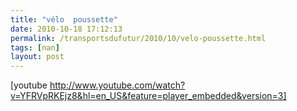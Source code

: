 ```yaml
---
title: "vélo  poussette"
date: 2010-10-18 17:12:13
permalink: /transportsdufutur/2010/10/velo-poussette.html
tags: [nan]
layout: post
---
```


[youtube http://www.youtube.com/watch?v=YFRVpRKEjz8&hl=en_US&feature=player_embedded&version=3]
